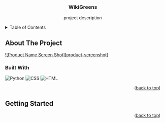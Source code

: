 <a id="readme-top"></a>



<!-- PROJECT LOGO -->
<br />
<div align="center">

<h3 align="center">WikiGreens</h3>

  <p align="center">
    project description
  </p>
</div>



<!-- TABLE OF CONTENTS -->
<details>
  <summary>Table of Contents</summary>
  <ol>
    <li>
      <a href="#about-the-project">About The Project</a>
      <ul>
        <li><a href="#built-with">Built With</a></li>
        <li><a href="#getting-started">Getting started</a></li>
      </ul>
    </li>
  </ol>
</details>



<!-- ABOUT THE PROJECT -->
## About The Project

[![Product Name Screen Shot][product-screenshot]](https://example.com)

### Built With
 ![Python](https://img.shields.io/badge/-python-gold?logo=python)
 ![CSS](https://img.shields.io/badge/-css-darkred?logo=css3)
 ![HTML](https://img.shields.io/badge/-html-royalblue?logo=html5)


<p align="right">(<a href="#readme-top">back to top</a>)</p>


<!-- GETTING STARTED -->
## Getting Started

<p align="right">(<a href="#readme-top">back to top</a>)</p>
